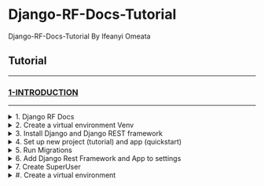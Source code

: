 # Django-RF-Docs-Tutorial

Django-RF-Docs-Tutorial By Ifeanyi Omeata

## Tutorial

---

### [1-INTRODUCTION](#)

---

<details>
  <summary>1. Django RF Docs</summary>

### [https://www.django-rest-framework.org/](https://www.django-rest-framework.org/)
</details>

<details>
  <summary>2. Create a virtual environment Venv</summary>

```python
  python -m venv venv
  source venv/bin/activate

  python -m venv venv
  Set-ExecutionPolicy Unrestricted -Scope Process
  source venv\Scripts\activate
```
</details>

<details>
  <summary>3. Install Django and Django REST framework</summary>

```python
  pip install django django-rest-framework django-shortcuts
```
```python
  pip freeze
```
```python
  pip install -r requirements.txt
```
```python
  pip freeze > requirements.txt
```
</details>

<details>
  <summary>4. Set up new project (tutorial) and app (quickstart)</summary>

```python
  django-admin startproject tutorial .
```
```python
  django-admin startapp quickstart
```

</details>

<details>
  <summary>5. Run Migrations</summary>

```python
  python manage.py makemigrations
```
```python
  python manage.py migrate
```

</details>

<details>
  <summary>6. Add Django Rest Framework and App to settings</summary>

[here](https://github.com/iomeata/Django-API-Tutorial-1/commit/388d9ef90e787e6836b472370251500993521611)

```python
INSTALLED_APPS = [
    'django.contrib.admin',
    'django.contrib.auth',
    'django.contrib.contenttypes',
    'django.contrib.sessions',
    'django.contrib.messages',
    'django.contrib.staticfiles',
    'rest_framework',
    'quickstart',
]
```

</details>

<details>
  <summary>7. Create SuperUser</summary>

```python
python manage.py createsuperuser --email admin@example.com --username admin
```

</details>

<details>
  <summary>#. Create a virtual environment</summary>

</details>




